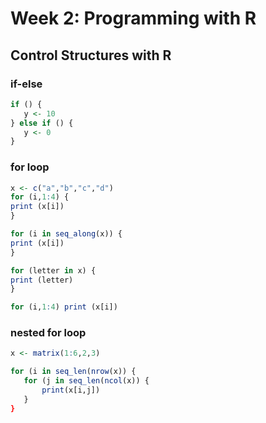 Week 2: Programming with R
=============================


Control Structures with R
---------------------------

### if-else

```r
if () {
   y <- 10
} else if () {
   y <- 0
}
```

### for loop
```r
x <- c("a","b","c","d")
for (i,1:4) {
print (x[i])
}
```
```r
for (i in seq_along(x)) {
print (x[i])
}
```
```r
for (letter in x) {
print (letter)
}
```
```r
for (i,1:4) print (x[i])
```
### nested for loop
```r
x <- matrix(1:6,2,3)

for (i in seq_len(nrow(x)) {
   for (j in seq_len(ncol(x)) {
       print(x[i,j])
   }
}
```

